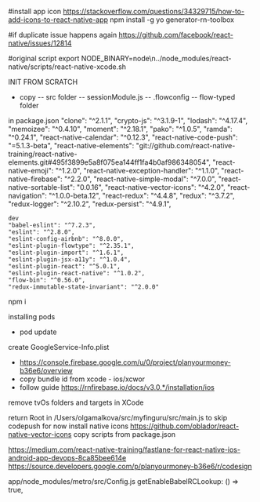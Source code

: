 #install app icon
https://stackoverflow.com/questions/34329715/how-to-add-icons-to-react-native-app
npm install -g yo generator-rn-toolbox

#if duplicate issue happens again
https://github.com/facebook/react-native/issues/12814

#original script
export NODE_BINARY=node\n../node_modules/react-native/scripts/react-native-xcode.sh

INIT FROM SCRATCH

- copy
-- src folder
-- sessionModule.js
-- .flowconfig
-- flow-typed folder

in package.json
    "clone": "^2.1.1",
    "crypto-js": "^3.1.9-1",
    "lodash": "^4.17.4",
    "memoizee": "^0.4.10",
    "moment": "^2.18.1",
    "pako": "^1.0.5",
    "ramda": "^0.24.1",
    "react-native-calendar": "^0.12.3",
    "react-native-code-push": "=5.1.3-beta",
    "react-native-elements": "git://github.com/react-native-training/react-native-elements.git#495f3899e5a8f075ea144ff1fa4b0af986348054",
    "react-native-emoji": "^1.2.0",
    "react-native-exception-handler": "^1.1.0",
    "react-native-firebase": "^2.2.0",
    "react-native-simple-modal": "^7.0.0",
    "react-native-sortable-list": "0.0.16",
    "react-native-vector-icons": "^4.2.0",
    "react-navigation": "^1.0.0-beta.12",
    "react-redux": "^4.4.8",
    "redux": "^3.7.2",
    "redux-logger": "^2.10.2",
    "redux-persist": "^4.9.1",

    dev
    "babel-eslint": "^7.2.3",
    "eslint": "^2.8.0",
    "eslint-config-airbnb": "^8.0.0",
    "eslint-plugin-flowtype": "^2.35.1",
    "eslint-plugin-import": "^1.6.1",
    "eslint-plugin-jsx-a11y": "^1.0.4",
    "eslint-plugin-react": "^5.0.1",
    "eslint-plugin-react-native": "^1.0.2",
    "flow-bin": "^0.56.0",
    "redux-immutable-state-invariant": "^2.0.0"

npm i

installing pods
- pod update

create GoogleService-Info.plist
- https://console.firebase.google.com/u/0/project/planyourmoney-b36e6/overview
- copy bundle id from xcode - ios/xcwor
- follow guide https://rnfirebase.io/docs/v3.0.*/installation/ios

remove tvOs folders and targets in XCode

return Root in /Users/olgamalkova/src/myfinguru/src/main.js to skip codepush for now
install native icons https://github.com/oblador/react-native-vector-icons
copy scripts from package.json

https://medium.com/react-native-training/fastlane-for-react-native-ios-android-app-devops-8ca85bee614e
https://source.developers.google.com/p/planyourmoney-b36e6/r/codesign

app/node_modules/metro/src/Config.js
getEnableBabelRCLookup: () => true,
